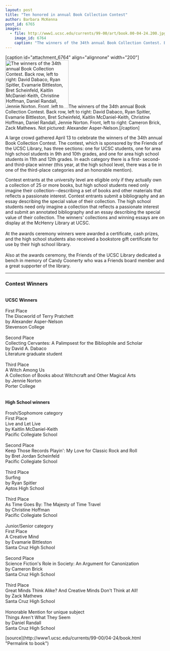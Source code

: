 ```yaml
---
layout: post
title: "Ten honored in annual Book Collection Contest"
author: Barbara McKenna
post_id: 6765
images:
  - file: http://www1.ucsc.edu/currents/99-00/art/book.00-04-24.200.jpg
    image_id: 6764
    caption: "The winners of the 34th annual Book Collection Contest. Back row, left to right: David Dabaco, Ryan Spitler, Evamarie Bittleston, Bret Scheinfeld, Kaitlin McDaniel-Keith, Christine Hoffman, Daniel Randall, Jennie Norton. Front, left to right: Cameron Brick, Zack Mathews. Not pictured: Alexander Asper-Nelson."
---
```


[caption id="attachment_6764" align="alignnone" width="200"]<a href="http://localhost/mysite/wp-content/uploads/2000/04/book.00-04-24.200.jpg"><img class="size-full wp-image-6764" src="http://localhost/mysite/wp-content/uploads/2000/04/book.00-04-24.200.jpg" alt="The winners of the 34th annual Book Collection Contest. Back row, left to right: David Dabaco, Ryan Spitler, Evamarie Bittleston, Bret Scheinfeld, Kaitlin McDaniel-Keith, Christine Hoffman, Daniel Randall, Jennie Norton. Front, left to right: Cameron Brick, Zack Mathews. Not pictured: Alexander Asper-Nelson." width="200" height="152" /></a>The winners of the 34th annual Book Collection Contest. Back row, left to right: David Dabaco, Ryan Spitler, Evamarie Bittleston, Bret Scheinfeld, Kaitlin McDaniel-Keith, Christine Hoffman, Daniel Randall, Jennie Norton. Front, left to right: Cameron Brick, Zack Mathews. Not pictured: Alexander Asper-Nelson.[/caption]
<p>
  A large crowd gathered April 13 to celebrate the winners of the 34th annual Book Collection Contest. The contest, which is sponsored by the Friends of the UCSC Library, has three sections: one for UCSC students, one for area high school students in 9th and 10th grades, and one for area high school students in 11th and 12th grades. In each category there is a first- second- and third-place winner (this year, at the high school level, there was a tie in one of the third-place categories and an honorable mention).
</p>Contest entrants at the university level are eligible only if they actually own a collection of 25 or more books, but high school students need only imagine their collection--describing a set of books and other materials that reflects a passionate interest. Contest entrants submit a bibliography and an essay describing the special value of their collection. The high school students need only imagine a collection that reflects a passionate interest and submit an annotated bibliography and an essay describing the special value of their collection. The winners' collections and winning essays are on display at the McHenry Library at UCSC.<br>
<br>
At the awards ceremony winners were awarded a certificate, cash prizes, and the high school students also received a bookstore gift certificate for use by their high school library.<br>
<br>
Also at the awards ceremony, the Friends of the UCSC Library dedicated a bench in memory of Candy Coonerty who was a Friends board member and a great supporter of the library.<br>
<hr>
<h3>
  <b>Contest Winners</b>
</h3>
<p>
  <br>
  <b>UCSC Winners</b><br>
  <br>
  First Place<br>
  The Discworld of Terry Pratchett<br>
  by Alexander Asper-Nelson<br>
  Stevenson College<br>
  <br>
  Second Place<br>
  Collecting Cervantes: A Palimpsest for the Bibliophile and Scholar<br>
  by David A. Dabaco<br>
  Literature graduate student<br>
  <br>
  Third Place<br>
  A Witch Among Us<br>
  A Collection of Books about Witchcraft and Other Magical Arts<br>
  by Jennie Norton<br>
  Porter College<br>
  <br>
  <br>
  <b>High School winners</b><br>
  <br>
  Frosh/Sophomore category<br>
  First Place<br>
  Live and Let Live<br>
  by Kaitlin McDaniel-Keith<br>
  Pacific Collegiate School<br>
  <br>
  Second Place<br>
  Keep Those Records Playin': My Love for Classic Rock and Roll<br>
  by Bret Jordan Scheinfeld<br>
  Pacific Collegiate School<br>
  <br>
  Third Place<br>
  Surfing<br>
  by Ryan Spitler<br>
  Aptos High School<br>
  <br>
  Third Place<br>
  As Time Goes By: The Majesty of Time Travel<br>
  by Christine Hoffman<br>
  Pacific Collegiate School<br>
  <br>
  Junior/Senior category<br>
  First Place<br>
  A Creative Mind<br>
  by Evamarie Bittleston<br>
  Santa Cruz High School<br>
  <br>
  Second Place<br>
  Science Fiction's Role in Society: An Argument for Canonization<br>
  by Cameron Brick<br>
  Santa Cruz High School<br>
  <br>
  Third Place<br>
  Great Minds Think Alike? And Creative Minds Don't Think at All!<br>
  by Zack Mathews<br>
  Santa Cruz High School<br>
  <br>
  Honorable Mention for unique subject<br>
  Things Aren't What They Seem<br>
  by Daniel Randall<br>
  Santa Cruz High School
</p>
<p>

</p>
[source](http://www1.ucsc.edu/currents/99-00/04-24/book.html "Permalink to book")
